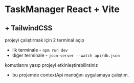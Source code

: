 # TaskManager React + Vite 
## + TailwindCSS

projeyi çalıştırmak için 2 terminal açıp 
- ilk terminale -  `npm run dev`
- diğer terminale -  `json-server --watch api/db.json` 

komutlarını yazıp projeyi etkinleştirebilirsiniz

- bu projemde contextApi mantığını uygulamaya çalıştım. 
